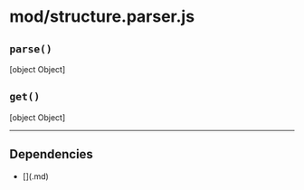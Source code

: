 # mod/structure.parser.js
## `parse()`

[object Object]

## `get()`

[object Object]


----

## Dependencies
* [$]($.md)